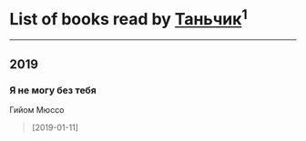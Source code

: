 # List of books read by [Таньчик](https://www.facebook.com/profile.php?id=2096581563762610)<sup>1</sup>
---

## 2019

### Я не могу без тебя
Гийом Мюссо
> [2019-01-11] 



